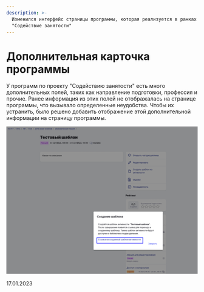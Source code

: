 ```yaml
---
description: >-
  Изменился интерфейс страницы программы, которая реализуется в рамках проекта
  "Содействие занятости"
---
```


# Дополнительная карточка программы

У программ по проекту "Содействию занятости" есть много дополнительных полей, таких как направление подготовки, профессия и прочие. Ранее информация из этих полей не отображалась на странице программы, что вызывало определенные неудобства. Чтобы их устранить, было решено добавить отображение этой дополнительной информации на страницу программы.

![](<../../.gitbook/assets/image (3) (1) (3).png>)

17.01.2023
